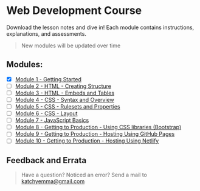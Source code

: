 # Web Development Course

Download the lesson notes and dive in!
Each module contains instructions, explanations, and assessments.

> New modules will be updated over time

## Modules:
 - [x] [Module 1 - Getting Started](https://github.com/TobeTek/web-dev/raw/master/Module%201%20-%20Web%20Development%20-%20Getting%20Started.pdf)
 - [ ] [Module 2 - HTML - Creating Structure]()
 - [ ] [Module 3 - HTML - Embeds and Tables]()
 - [ ] [Module 4 - CSS - Syntax and Overview]()
 - [ ] [Module 5 - CSS - Rulesets and Properties]()
 - [ ] [Module 6 - CSS - Layout]()
 - [ ] [Module 7 - JavaScript Basics]()
 - [ ] [Module 8 - Getting to Production - Using CSS libraries (Bootstrap)]()
 - [ ] [Module 9 - Getting to Production - Hosting Using GitHub Pages]()
 - [ ] [Module 10 - Getting to Production - Hosting Using Netlify]()

## Feedback and Errata
> Have a question? Noticed an error? Send a mail to katchyemma@gmail.com
